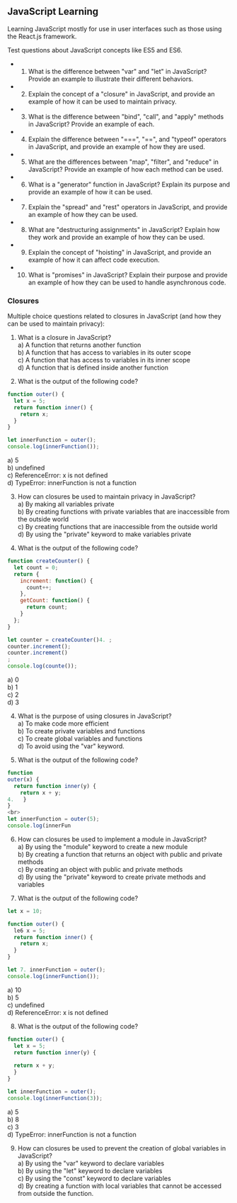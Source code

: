 ## JavaScript Learning

Learning JavaScript mostly for use in user interfaces such as those using the React.js framework.

Test questions about JavaScript concepts like ES5 and ES6.

- 1. What is the difference between "var" and "let" in JavaScript? Provide an example to illustrate their different behaviors.

- 2. Explain the concept of a "closure" in JavaScript, and provide an example of how it can be used to maintain privacy.

- 3. What is the difference between "bind", "call", and "apply" methods in JavaScript? Provide an example of each.

- 4. Explain the difference between "===", "==", and "typeof" operators in JavaScript, and provide an example of how they are used.

- 5. What are the differences between "map", "filter", and "reduce" in JavaScript? Provide an example of how each method can be used.

- 6. What is a "generator" function in JavaScript? Explain its purpose and provide an example of how it can be used.

- 7. Explain the "spread" and "rest" operators in JavaScript, and provide an example of how they can be used.

- 8. What are "destructuring assignments" in JavaScript? Explain how they work and provide an example of how they can be used.

- 9. Explain the concept of "hoisting" in JavaScript, and provide an example of how it can affect code execution.

- 10. What is "promises" in JavaScript? Explain their purpose and provide an example of how they can be used to handle asynchronous code.

### Closures

Multiple choice questions related to closures in JavaScript (and how they can be used to maintain privacy):

1. What is a closure in JavaScript?<br>
a) A function that returns another function<br>
b) A function that has access to variables in its outer scope<br>
c) A function that has access to variables in its inner scope<br>
d) A function that is defined inside another function<br>

2. What is the output of the following code?

```javascript
function outer() {
  let x = 5;
  return function inner() {
    return x;
  }
}

let innerFunction = outer();
console.log(innerFunction());
```

a) 5<br>
b) undefined<br>
c) ReferenceError: x is not defined<br>
d) TypeError: innerFunction is not a function<br>

3. How can closures be used to maintain privacy in JavaScript?<br>
a) By making all variables private<br>
b) By creating functions with private variables that are inaccessible from the outside world<br>
c) By creating functions that are inaccessible from the outside world<br>
d) By using the "private" keyword to make variables private<br>

4. What is the output of the following code?

```javascript
function createCounter() {
  let count = 0;
  return {
    increment: function() {
      count++;
    },
    getCount: function() {
      return count;
    }
  };
}

let counter = createCounter()4. ;
counter.increment();
counter.increment()
;
console.log(counte());
```
a) 0<br>
b) 1<br>
c) 2<br>
d) 3<br>

4. What is the purpose of using closures in JavaScript?<br>
a) To make code more efficient<br>
b) To create private variables and functions<br>
c) To create global variables and functions<br>
d) To avoid using the "var" keyword.<br>

5. What is the output of the following code?
```javascript
function 
outer(x) {
  return function inner(y) {
    return x + y;
4.   }
}
<br>
let innerFunction = outer(5);
console.log(innerFun
```
6. How can closures be used to implement a module in JavaScript?<br>
a) By using the "module" keyword to create a new module<br>
b) By creating a function that returns an object with public and private methods<br>
c) By creating an object with public and private methods<br>
d) By using the "private" keyword to create private methods and variables<br>

7. What is the output of the following code?

```javascript
let x = 10;

function outer() {
  le6 x = 5;
  return function inner() {
    return x;
  }
}

let 7. innerFunction = outer();
console.log(innerFunction());
```
a) 10<br>
b) 5<br>
c) undefined<br>
d) ReferenceError: x is not defined<br>

8. What is the output of the following code?
```javascript
function outer() {
  let x = 5;
  return function inner(y) {
  
  return x + y;
  }
}

let innerFunction = outer();
console.log(innerFunction(3));
```
a) 5<br>
b) 8<br>
c) 3<br>
d) TypeError: innerFunction is not a function<br>

9. How can closures be used to prevent the creation of global variables in JavaScript?<br>
a) By using the "var" keyword to declare variables<br>
b) By using the "let" keyword to declare variables<br>
c) By using the "const" keyword to declare variables<br>
d) By creating a function with local variables that cannot be accessed from outside the function.<br>





